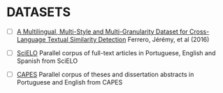 # DATASETS

-[ ] [A Multilingual, Multi-Style and Multi-Granularity Dataset for Cross-Language Textual Similarity Detection](https://github.com/FerreroJeremy/Cross-Language-Dataset) Ferrero, Jérémy, et al (2016)


- [ ] [SciELO](https://figshare.com/articles/A_Large_Parallel_Corpus_of_Full-Text_Scientific_Articles/5382757/2) Parallel corpus of full-text articles in Portuguese, English and Spanish from SciELO

- [ ] [CAPES](https://figshare.com/articles/A_Parallel_Corpus_of_Thesis_and_Dissertations_Abstracts/5995519/2) Parallel corpus of theses and dissertation abstracts in Portuguese and English from CAPES

